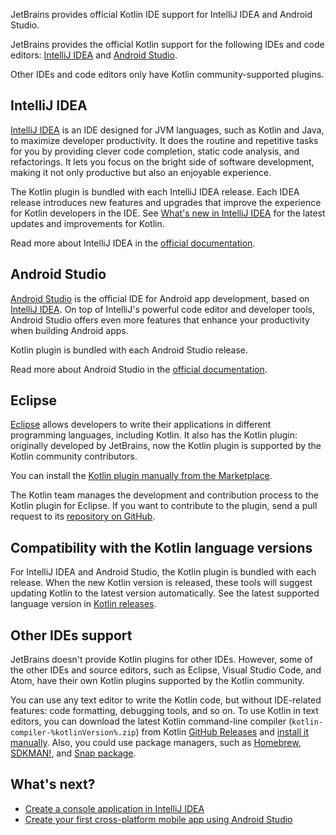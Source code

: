 [//]: # (title: IDEs for Kotlin development)

<web-summary>JetBrains provides official Kotlin IDE support for IntelliJ IDEA and Android Studio.</web-summary>

JetBrains provides the official Kotlin support for the following IDEs and code editors:
[IntelliJ IDEA](#intellij-idea) and [Android Studio](#android-studio).

Other IDEs and code editors only have Kotlin community-supported plugins.

## IntelliJ IDEA

[IntelliJ IDEA](https://www.jetbrains.com/idea/download/) is an IDE designed for JVM languages, such as Kotlin and Java,
to maximize developer productivity.
It does the routine and repetitive tasks for you by providing clever code completion, static code analysis, and refactorings. 
It lets you focus on the bright side of software development, making it not only productive but also an enjoyable experience.

The Kotlin plugin is bundled with each IntelliJ IDEA release.
Each IDEA release introduces new features and upgrades that improve the experience for Kotlin developers in the IDE.
See [What's new in IntelliJ IDEA](https://www.jetbrains.com/idea/whatsnew/) for the latest updates and improvements for Kotlin.

Read more about IntelliJ IDEA in the [official documentation](https://www.jetbrains.com/help/idea/discover-intellij-idea.html).

## Android Studio

[Android Studio](https://developer.android.com/studio) is the official IDE for Android app development,
based on [IntelliJ IDEA](https://www.jetbrains.com/idea/). 
On top of IntelliJ's powerful code editor and developer tools, Android Studio offers even more features that enhance your productivity when building Android apps.

Kotlin plugin is bundled with each Android Studio release.

Read more about Android Studio in the [official documentation](https://developer.android.com/studio/intro).

## Eclipse

[Eclipse](https://eclipseide.org/release/) allows developers to write their applications in different programming languages,
including Kotlin. It also has the Kotlin plugin: originally developed by JetBrains,
now the Kotlin plugin is supported by the Kotlin community contributors.

You can install the [Kotlin plugin manually from the Marketplace](https://marketplace.eclipse.org/content/kotlin-plugin-eclipse).

The Kotlin team manages the development and contribution process to the Kotlin plugin for Eclipse.
If you want to contribute to the plugin, send a pull request to its [repository on GitHub](https://github.com/Kotlin/kotlin-eclipse).

## Compatibility with the Kotlin language versions

For IntelliJ IDEA and Android Studio, the Kotlin plugin is bundled with each release.
When the new Kotlin version is released, these tools will suggest updating Kotlin to the latest version automatically.
See the latest supported language version in [Kotlin releases](releases.md#ide-support).

## Other IDEs support

JetBrains doesn't provide Kotlin plugins for other IDEs.
However, some of the other IDEs and source editors, such as Eclipse, Visual Studio Code, and Atom, have their own Kotlin plugins supported by the Kotlin community.

You can use any text editor to write the Kotlin code, but without IDE-related features: code formatting, debugging tools, and so on.
To use Kotlin in text editors, you can download the latest Kotlin command-line compiler (`kotlin-compiler-%kotlinVersion%.zip`) from Kotlin [GitHub Releases](%kotlinLatestUrl%) and [install it manually](command-line.md#manual-install).
Also, you could use package managers, such as [Homebrew](command-line.md#homebrew), [SDKMAN!](command-line.md#sdkman), and [Snap package](command-line.md#snap-package).

## What's next?

* [Create a console application in IntelliJ IDEA](jvm-get-started.md)
* [Create your first cross-platform mobile app using Android Studio](https://www.jetbrains.com/help/kotlin-multiplatform-dev/multiplatform-create-first-app.html)